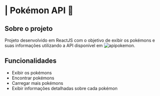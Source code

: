 ﻿# | Pokémon API 🐣
 


## Sobre o projeto

  Projeto desenvolvido em ReactJS com o objetivo de exibir os pokémons e suas informações utilizando a API disponível em ![apipokemon](https://pokeapi.co/).

## Funcionalidades

  - Exibir os pokémons
  - Encontrar pokémons
  - Carregar mais pokémons
  - Exibir informações detalhadas sobre cada pokémon
